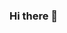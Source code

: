### Hi there 👋

<!--
**AyeMyintHtet/ayemyinthtet** is a ✨ _special_ ✨ repository because its `README.md` (this file) appears on your GitHub profile.
[![My Skills](https://skillicons.dev/icons?i=js,html,css,wasm)](https://skillicons.dev)
Here are some ideas to get you started:

- 🔭 I’m currently working on ClickrMedia Co.LTD. But i am trying to search Remote Job with Flexible Hour.
- 🌱 I’m currently learning PHP,Symfony and new technologies
- 👯 I’m looking to collaborate on ...
- 🤔 I’m looking for help with ...
- 💬 Ask me about ...
- 📫 How to reach me: ...
- 😄 Pronouns: ...
- ⚡ Fun fact: ...
-->
